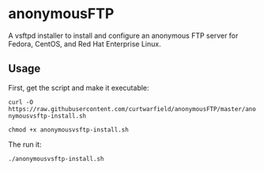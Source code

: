 # anonymousFTP
A vsftpd installer to install and configure an anonymous FTP server for Fedora, CentOS, and Red Hat Enterprise Linux.

## Usage

First, get the script and make it executable:

`curl -O https://raw.githubusercontent.com/curtwarfield/anonymousFTP/master/anonymousvsftp-install.sh`

`chmod +x anonymousvsftp-install.sh`

The run it:

`./anonymousvsftp-install.sh`
